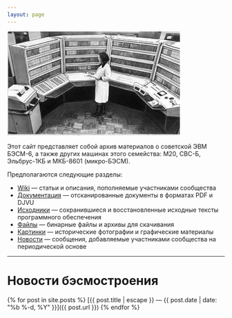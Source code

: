 ```yaml
---
layout: page
---
```


![](pictures/BESM-6-cpu.jpg)

Этот сайт представляет собой архив материалов о советской ЭВМ БЭСМ-6,
а также других машинах этого семейства: М20, СВС-Б, Эльбрус-1КБ и
МКБ-8601 (микро-БЭСМ).

Предполагаются следующие разделы:

 * [Wiki](wiki) &mdash; статьи и описания, пополняемые участниками сообщества
 * [Документация](doc) &mdash; отсканированные документы в форматах PDF и DJVU
 * [Исходники](sources) &mdash; сохранившиеся и восстановленные исходные тексты программного обеспечения
 * [Файлы](download) &mdash; бинарные файлы и архивы для скачивания
 * [Картинки](pictures) &mdash; исторические фотографии и графические материалы
 * [Новости](blog) &mdash; сообщения, добавляемые участниками сообщества на периодической основе

---

# Новости бэсмостроения

{% for post in site.posts %}
  [{{ post.title | escape }} &mdash; {{ post.date | date: "%b %-d, %Y" }}]({{ post.url }})
{% endfor %}
